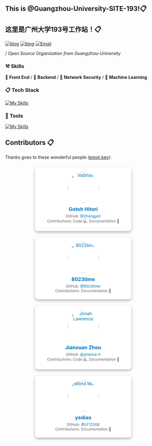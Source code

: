 ## This is @Guangzhou-University-SITE-193!📋

## 这里是广州大学193号工作站！📋

[![blog](https://img.shields.io/badge/HOST-GZHU-blue.svg)](https://www.gzhu.edu.cn/)
[![blog](https://img.shields.io/badge/站长博客-zhongye1.github.io-orange.svg)](zhongye1.github.io)
[![Email](https://img.shields.io/badge/网站-GZHU.site.193-cyan.svg)](zhongye@e.gzhu.edu.cn)


 */ Open Source Organization from Guangzhou-University*



### ⚒ Skills

🥪 **Front End** / 🥗 **Backend** / 🍊 **Network Security** / 🍑 **Machine Learning**



### 📋 Tech Stack

[![My Skills](https://skillicons.dev/icons?i=c,go,rust,python,arduino,lua,nodejs,php,react,next,vue,nuxt,angular,express,tailwindcss,redux,bootstrap,html,css,js,jquery,ts,less,scss,fastapi,django,flask,pytorch,tensorflow,opencv,qt,electron,tauri,threejs)](https://skillicons.dev)

### 🔨 Tools

[![My Skills](https://skillicons.dev/icons?i=mysql,sqlite,redis,postgresql,rabbitmq,docker,kubernetes,nginx,git,npm,pnpm,yarn,vite,vitest,webpack,babel,cmake,anaconda,github,grafana,githubactions,jenkins,figma,aws,azure,gcp,cloudflare,vercel,netlify,heroku)](https://skillicons.dev)

## Contributors 📋

Thanks goes to these wonderful people ([emoji key](https://allcontributors.org/docs/en/emoji-key)):


<div style="display: flex; flex-wrap: wrap; justify-content: center;">
  <div style="background-color: white; border-radius: 10px; box-shadow: 0 4px 8px rgba(46, 46, 46, 0.36); margin: 10px; padding: 15px; width: 282px; text-align: center; transition: transform 0.2s, box-shadow 0.2s;">
    <a href="https://github.com/Zhongye1" style="color: #0073bb; text-decoration: none;">
      <img src="https://avatars.githubusercontent.com/u/145737758?v=4" alt="Vaibhav" style="border-radius: 50%; width: 100px; height: 100px; margin-bottom: 10px;" />
      <h3 style="font-size: 16px; margin: 0;">Gotoh Hitori</h3>
    </a>
    <p style="margin: 5px 0; font-size: 12px; color: #666;">
      GitHub: <a href="https://github.com/Zhongye1" style="color: #0073bb; text-decoration: none;">@Zhongye1</a><br />
      Contributions: Code 💻, Documentation 📖
    </p>
  </div>
  <div style="background-color: white; border-radius: 10px; box-shadow: 0 4px 8px rgba(46, 46, 46, 0.36); margin: 10px; padding: 15px; width: 282px; text-align: center; transition: transform 0.2s, box-shadow 0.2s;">
    <a href="https://github.com/8023time" style="color: #0073bb; text-decoration: none;">
      <img src="https://avatars.githubusercontent.com/u/175074711?v=4" alt="8023time" style="border-radius: 50%; width: 100px; height: 100px; margin-bottom: 10px;" />
      <h3 style="font-size: 16px; margin: 0;">8023time</h3>
    </a>
    <p style="margin: 5px 0; font-size: 12px; color: #666;">
      GitHub: <a href="https://github.com/8023time" style="color: #0073bb; text-decoration: none;">@8023time</a><br />
      Contributions: Documentation 📖
    </p>
  </div>
  <div style="background-color: white; border-radius: 10px; box-shadow: 0 4px 8px rgba(46, 46, 46, 0.36); margin: 10px; padding: 15px; width: 282px; text-align: center; transition: transform 0.2s, box-shadow 0.2s;">
    <a href="https://github.com/arianna-h" style="color: #0073bb; text-decoration: none;">
      <img src="https://avatars.githubusercontent.com/u/139214701?v=4" alt="Jonah Lawrence" style="border-radius: 50%; width: 100px; height: 100px; margin-bottom: 10px;" />
      <h3 style="font-size: 16px; margin: 0;">Jianxuan Zhou</h3>
    </a>
    <p style="margin: 5px 0; font-size: 12px; color: #666;">
      GitHub: <a href="https://github.com/arianna-h" style="color: #0073bb; text-decoration: none;">@arianna-h</a><br />
      Contributions: Code 💻, Documentation 📖
    </p>
  </div>
  <div style="background-color: white; border-radius: 10px; box-shadow: 0 4px 8px rgba(46, 46, 46, 0.36); margin: 10px; padding: 15px; width: 282px; text-align: center; transition: transform 0.2s, box-shadow 0.2s;">
    <a href="https://github.com/LF12306" style="color: #0073bb; text-decoration: none;">
      <img src="https://avatars.githubusercontent.com/u/100217045?v=4" alt="Milind Modi" style="border-radius: 50%; width: 100px; height: 100px; margin-bottom: 10px;" />
      <h3 style="font-size: 16px; margin: 0;">yediao</h3>
    </a>
    <p style="margin: 5px 0; font-size: 12px; color: #666;">
      GitHub: <a href="https://github.com/LF12306" style="color: #0073bb; text-decoration: none;">@LF12306</a><br />
      Contributions: Documentation 📖
    </p>
  </div>
  <!-- 更多贡献者卡片可以按照上述格式添加 -->
</div>

